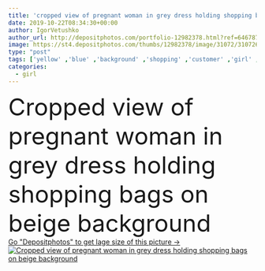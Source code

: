 ```yaml
---
title: 'cropped view of pregnant woman in grey dress holding shopping bags on beige background '
date: 2019-10-22T08:34:30+00:00
author: IgorVetushko
author_url: http://depositphotos.com/portfolio-12982378.html?ref=64678756
image: https://st4.depositphotos.com/thumbs/12982378/image/31072/310726666/api_thumb_450.jpg?forcejpeg=true
type: "post"
tags: ['yellow' ,'blue' ,'background' ,'shopping' ,'customer' ,'girl' ,'life' ,'gray' ,'pink' ,'beige' ,'woman' ,'grey' ,'belly' ,'dress' ,'expectation' ,'mother' ,'purchase' ,'tummy' ,'pregnant' ,'pregnancy' ,'shopaholic' ,'partial' ,'parenthood' ,'expectant' ,'maternity' ,'motherhood' ,'Cropped' ,'one person' ,'Studio Shot' ,'young adult' ,'shopping bags' ]
categories: 
  - girl
---
```

<div aling="center">
            <font size="60"> Cropped view of pregnant woman in grey dress holding shopping bags on beige background</font>   
</div>
<div>
    <a href='https://depositphotos.com/310726666/stock-photo-cropped-view-pregnant-woman-grey.html?ref=64678756' target=_blank > Go "Depositphotos" to get lage size of this picture ->
        <img href='https://depositphotos.com/310726666/stock-photo-cropped-view-pregnant-woman-grey.html?ref=64678756' src='https://st4.depositphotos.com/12982378/31072/i/950/depositphotos_310726666-stock-photo-cropped-view-pregnant-woman-grey.jpg?forcejpeg=true' alt='Cropped view of pregnant woman in grey dress holding shopping bags on beige background' >
    </a>
</div>
